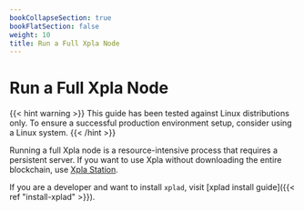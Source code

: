 ```yaml
---
bookCollapseSection: true
bookFlatSection: false
weight: 10
title: Run a Full Xpla Node
---
```


# Run a Full Xpla Node

{{< hint warning >}}
This guide has been tested against Linux distributions only. To ensure a successful production environment setup, consider using a Linux system.
{{< /hint >}}

Running a full Xpla node is a resource-intensive process that requires a persistent server. If you want to use Xpla without downloading the entire blockchain, use [Xpla Station](https://station.xpla.io/).

If you are a developer and want to install `xplad`, visit [xplad install guide]({{< ref "install-xplad" >}}).
